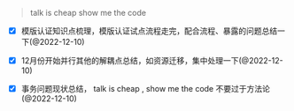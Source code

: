 > talk is cheap show me the code


- [x] 模版认证知识点梳理，模版认证试点流程走完，配合流程、暴露的问题总结一下(@2022-12-10)
- [x] 12月份开始并行其他的解耦点总结，如资源迁移，集中处理一下(@2022-12-10)
- [x] 事务问题现状总结， talk is cheap , show me the code 不要过于方法论(@2022-12-10)

